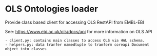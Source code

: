 OLS Ontologies loader 
=====================

Provide class based client for accessing OLS RestAPI from EMBL-EBI

See: https://www.ebi.ac.uk/ols/docs/api for more information on OLS API 


    - client.py: contains main classes to access OLS via HAL schema.
    - helpers.py: data tranfer namedtuple to tranform coreapi Document object into classes 


